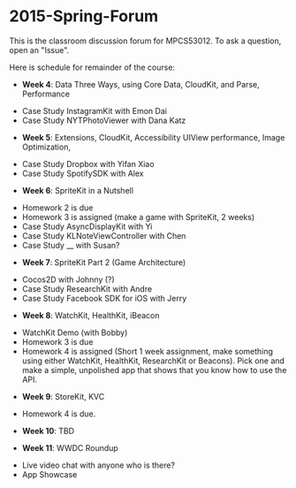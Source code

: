 # 2015-Spring-Forum
This is the classroom discussion forum for MPCS53012. To ask a question, open an "Issue".

Here is schedule for remainder of the course:
* **Week 4**: Data Three Ways, using Core Data, CloudKit, and Parse, Performance
 - Case Study InstagramKit with Emon Dai
 - Case Study NYTPhotoViewer with Dana Katz

* **Week 5**: Extensions, CloudKit, Accessibility UIView performance, Image Optimization, 
 - Case Study Dropbox with Yifan Xiao
 - Case Study SpotifySDK with Alex

* **Week 6**: SpriteKit in a Nutshell
 - Homework 2 is due
 - Homework 3 is assigned (make a game with SpriteKit, 2 weeks)
 - Case Study AsyncDisplayKit with Yi
 - Case Study KLNoteViewController with Chen
 - Case Study __ with Susan?

* **Week 7**: SpriteKit Part 2 (Game Architecture)
 - Cocos2D with Johnny (?)
 - Case Study ResearchKit with Andre
 - Case Study Facebook SDK for iOS with Jerry

* **Week 8**: WatchKit, HealthKit, iBeacon
 - WatchKit Demo (with Bobby)
 - Homework 3 is due
 - Homework 4 is assigned (Short 1 week assignment, make something using either WatchKit, HealthKit, ResearchKit or Beacons). Pick one and make a simple, unpolished app that shows that you know how to use the API.

* **Week 9**: StoreKit, KVC
 - Homework 4 is due. 

* **Week 10**: TBD

* **Week 11**: WWDC Roundup
 - Live video chat with anyone who is there?
 - App Showcase
